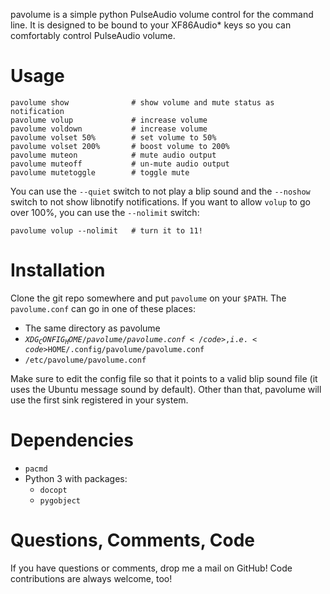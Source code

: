 pavolume is a simple python PulseAudio volume control for the command line. It is designed to be bound to your XF86Audio* keys so you can comfortably control PulseAudio volume.

# Usage

	pavolume show              # show volume and mute status as notification
	pavolume volup             # increase volume
	pavolume voldown           # increase volume
	pavolume volset 50%        # set volume to 50%
	pavolume volset 200%       # boost volume to 200%
	pavolume muteon            # mute audio output
	pavolume muteoff           # un-mute audio output
	pavolume mutetoggle        # toggle mute


You can use the <code>--quiet</code> switch to not play a blip sound and the <code>--noshow</code> switch to not show libnotify notifications. If you want to allow <code>volup</code> to go over 100%, you can use the <code>--nolimit</code> switch:

	pavolume volup --nolimit   # turn it to 11!

# Installation
Clone the git repo somewhere and put <code>pavolume</code> on your <code>$PATH</code>. The <code>pavolume.conf</code> can go in one of these places:

* The same directory as pavolume
* <code>$XDG_CONFIG_HOME/pavolume/pavolume.conf</code>, i.e. <code>$HOME/.config/pavolume/pavolume.conf</code>
* <code>/etc/pavolume/pavolume.conf</code>

Make sure to edit the config file so that it points to a valid blip sound file (it uses the Ubuntu message sound by default). Other than that, pavolume will use the first sink registered in your system.

# Dependencies

* <code>pacmd</code>
* Python 3 with packages:
	* <code>docopt</code>
	* <code>pygobject</code>

# Questions, Comments, Code
If you have questions or comments, drop me a mail on GitHub! Code contributions are always welcome, too!

